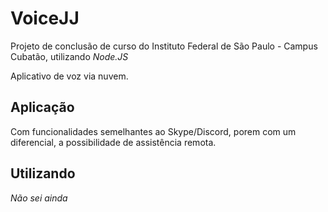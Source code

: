 # VoiceJJ
Projeto de conclusão de curso do Instituto Federal de São Paulo - Campus Cubatão, utilizando _Node.JS_

Aplicativo de voz via nuvem.

## Aplicação
Com funcionalidades semelhantes ao Skype/Discord, porem com um diferencial, a possibilidade de assistência remota.

## Utilizando
_Não sei ainda_
